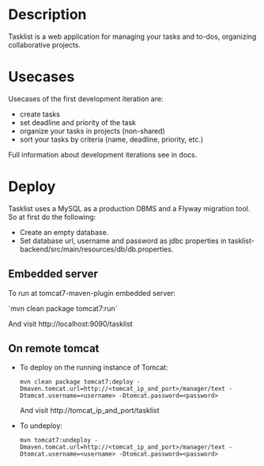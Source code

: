 # Description
Tasklist is a web application for managing your tasks and to-dos, organizing collaborative projects.

# Usecases
Usecases of the first development iteration are:
* create tasks
* set deadline and priority of the task
* organize your tasks in projects (non-shared)
* sort your tasks by criteria (name, deadline, priority, etc.)

Full information about development iterations see in docs.

# Deploy
Tasklist uses a MySQL as a production DBMS and a Flyway migration tool. So at first do the following:
* Create an empty database.
* Set database url, username and password as jdbc properties in tasklist-backend/src/main/resources/db/db.properties.

## Embedded server
To run at tomcat7-maven-plugin embedded server:
<p>`mvn clean package tomcat7:run`
<p>And visit http://localhost:9090/tasklist

## On remote tomcat
* To deploy on the running instance of Tomcat:
  ```
  mvn clean package tomcat7:deploy -Dmaven.tomcat.url=http://<tomcat_ip_and_port>/manager/text -Dtomcat.username=<username> -Dtomcat.password=<password>
  ```
  And visit http://tomcat_ip_and_port/tasklist

* To undeploy:
  ```
  mvn tomcat7:undeploy -Dmaven.tomcat.url=http://<tomcat_ip_and_port>/manager/text -Dtomcat.username=<username> -Dtomcat.password=<password>
  ```